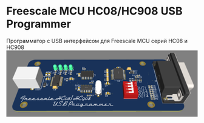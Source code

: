 # Freescale MCU HC08/HC908 USB Programmer

Программатор с USB интерфейсом для Freescale MCU серий HC08 и HC908
![Image alt](https://github.com/Dimka8901/HC08Programmer/blob/main/Hardware/PCB_3D.PNG)
